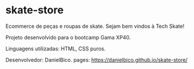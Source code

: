 # skate-store
Ecommerce de peças e roupas  de skate. Sejam bem vindos à Tech Skate!

Projeto desenvolvido para o bootcamp Gama XP40.

Linguagens utilizadas:
HTML, CSS puros.

Desenvolvedor: DanielBico.
pages: https://danielbico.github.io/skate-store/
